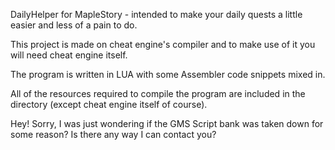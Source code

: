 DailyHelper for MapleStory - intended to make your daily quests a little easier and less of a pain to do.

This project is made on cheat engine's compiler and to make use of it you will need cheat engine itself.

The program is written in LUA with some Assembler code snippets mixed in.

All of the resources required to compile the program are included in the directory (except cheat engine itself of course).


Hey! Sorry, I was just wondering if the GMS Script bank was taken down for some reason? Is there any way I can contact you?
